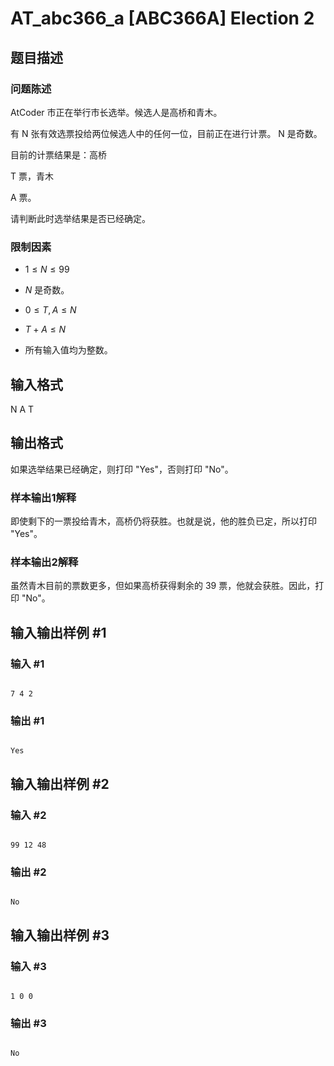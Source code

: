# AT_abc366_a [ABC366A] Election 2

## 题目描述

### 问题陈述
AtCoder 市正在举行市长选举。候选人是高桥和青木。

有 N 张有效选票投给两位候选人中的任何一位，目前正在进行计票。 N 是奇数。

目前的计票结果是：高桥 
T 票，青木 
A 票。

请判断此时选举结果是否已经确定。
### 限制因素

- $1 \leq N \leq 99$
- $N$ 是奇数。
- $0 \leq T, A \leq N$
- $T + A \leq N$
- 所有输入值均为整数。

## 输入格式

N A T

## 输出格式

如果选举结果已经确定，则打印 "Yes"，否则打印 "No"。
### 样本输出1解释

即使剩下的一票投给青木，高桥仍将获胜。也就是说，他的胜负已定，所以打印 "Yes"。
### 样本输出2解释
虽然青木目前的票数更多，但如果高桥获得剩余的 $39$ 票，他就会获胜。因此，打印 "No"。

## 输入输出样例 #1

### 输入 #1

```
7 4 2
```

### 输出 #1

```
Yes
```

## 输入输出样例 #2

### 输入 #2

```
99 12 48
```

### 输出 #2

```
No
```

## 输入输出样例 #3

### 输入 #3

```
1 0 0
```

### 输出 #3

```
No
```